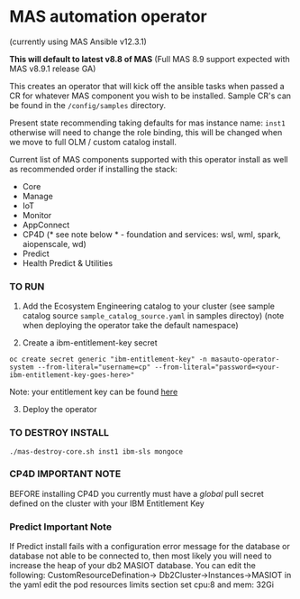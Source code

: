 # MAS automation operator

(currently using MAS Ansible v12.3.1)

**This will default to latest v8.8 of MAS**
(Full MAS 8.9 support expected with MAS v8.9.1 release GA)

This creates an operator that will kick off the ansible tasks when passed a CR for whatever MAS component you wish to be installed.
Sample CR's can be found in the `/config/samples` directory.

Present state recommending taking defaults for mas instance name: `inst1` otherwise will need to change the role binding, this will be changed when we move to full OLM / custom catalog install.

Current list of MAS components supported with this operator install as well as recommended order if installing the stack:
- Core
- Manage
- IoT
- Monitor
- AppConnect
- CP4D (* see note below * - foundation and services: wsl, wml, spark, aiopenscale, wd)
- Predict
- Health Predict & Utilities


### TO RUN

1.  Add the Ecosystem Engineering catalog to your cluster (see sample catalog source `sample_catalog_source.yaml` in samples directoy)
(note when deploying the operator take the default namespace)

2.  Create a ibm-entitlement-key secret

`oc create secret generic "ibm-entitlement-key" -n masauto-operator-system --from-literal="username=cp" --from-literal="password=<your-ibm-entitlement-key-goes-here>" `

Note: your entitlement key can be found [here](https://myibm.ibm.com/products-services/containerlibrary) 

3.  Deploy the operator


### TO DESTROY INSTALL

`./mas-destroy-core.sh inst1 ibm-sls mongoce`


### CP4D IMPORTANT NOTE
BEFORE installing CP4D you currently must have a *global* pull secret defined on the cluster with your IBM Entitlement Key

### Predict Important Note
If Predict install fails with a configuration error message for the database or database not able to be connected to, then most likely you will need to increase the heap of your db2 MASIOT database.  You can edit the following: CustomResourceDefination-> Db2Cluster->Instances->MASIOT  in the yaml edit the pod resources limits section set cpu:8 and mem: 32Gi 
